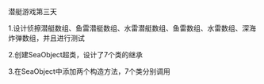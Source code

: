 潜艇游戏第三天

1.设计侦擦潜艇数组、鱼雷潜艇数组、水雷潜艇数组、鱼雷数组、水雷数组、深海炸弹数组，并且进行测试

2.创建SeaObject超类，设计了7个类的继承

3.在SeaObject中添加两个构造方法，7个类分别调用